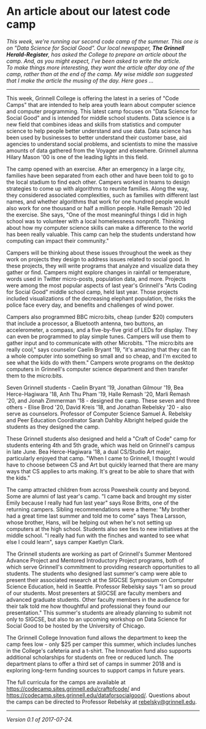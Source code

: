 An article about our latest code camp
=====================================

_This week, we're running our second code camp of the summer.  This one
is on "Data Science for Social Good".  Our local newspaper, **The Grinnell
Herald-Register**, has asked the College to prepare an article about the
camp.  And, as you might expect, I've been asked to write the article.  
To make things more interesting, they want the article after day one of
the camp, rather than at the end of the camp.  My wise middle son suggested
that I make the article the musing of the day.  Here goes ..._

---

This week, Grinnell College is offering the latest in a series of "Code
Camps" that are intended to help area youth learn about computer science
and computer programming.  This latest camp focuses on "Data Science
for Social Good" and is intended for middle school students.  Data science
is a new field that combines ideas and skills from statistics and computer
science to help people better understand and use data.  Data science has
been used by businesses to better understand their customer base, aid
agencies to understand social problems, and scientists to mine the massive
amounts of data gathered from the Voyager and elsewhere.  Grinnell alumna
Hilary Mason '00 is one of the leading lights in this field.

The camp opened with an exercise. After an emergency in a large city,
families have been separated from each other and have been told to go to
the local stadium to find each other.  Campers worked in teams to design
strategies to come up with algorithms to reunite families.  Along the way,
they considered associated complexities, such as families with different
last names, and whether algorithms that work for one hundred people would
also work for one thousand or half a million people.  Halle Remash '20
led the exercise.  She says, "One of the most meaningful things I did
in high school was to volunteer with a local homelessness nonprofit.
Thinking about how my computer science skills can make a difference to
the world has been really valuable.  This camp can help the students
understand how computing can impact their community."

Campers will be thinking about these issues throughout the week as they
work on projects they design to address issues related to social good.
In these projects, they will write programs that analyze and visualize
data they gather or find.  Campers might explore changes in rainfall
or temperature, words used in Twitter micro-posts, population data,
and more.  Projects were among the most popular aspects of last year's
Grinnell's "Arts Coding for Social Good" middle school camp, held
last year.  Those projects included visualizations of the decreasing
elephant population, the risks the police face every day, and benefits
and challenges of wind power.

Campers also programmed BBC micro:bits, cheap (under $20) computers that
include a processor, a Bluetooth antenna, two buttons, an accelerometer,
a compass, and a five-by-five grid of LEDs for display.  They can even
be programmed to play simple tunes.  Campers will use them to gather
input and to communicate with other Microbits.  "The micro:bits are
really cool," says counselor Caelin Bryant '19, "it's amazing that they
can fit a whole computer into something so small and so cheap, and I'm
excited to see what the kids do with them."  Campers wrote programs on
the desktop computers in Grinnell's computer science department and then
transfer them to the micro:bits.

Seven Grinnell students - Caelin Bryant '19, Jonathan Gilmour '19, Bea
Herce-Hagiwara '18, Anh Thu Pham '19, Halle Remash '20, Marli Remash
'20, and Jonah Zimmerman '18 - designed the camp.  These seven and three
others - Elise Brod '20, David Kreis '18, and Jonathan Rebelsky '20 - also
serve as counselors.  Professor of Computer Science Samuel A. Rebelsky
and Peer Education Coordinator Sarah Dahlby Albright helped guide the
students as they designed the camp.  

These Grinnell students also designed and held a "Craft of Code" camp
for students entering 4th and 5th grade, which was held on Grinnell's
campus in late June.  Bea Herce-Hagiwara '18, a dual CS/Studio Art major,
particularly enjoyed that camp.  "When I came to Grinnell, I thought I
would have to choose between CS and Art but quickly learned that there
are many ways that CS applies to arts making.  It's great to be able to
share that with the kids."

The camp attracted children from across Powesheik county and beyond.
Some are alumni of last year's camp.  "I came back and brought my
sister Emily because I really had fun last year" says Rose Britts,
one of the returning campers.  Sibling recommendations were a theme:
"My brother had a great time last summer and told me to come" says Thea
Larsson, whose brother, Hans, will be helping out when he's not setting
up computers at the high school.  Students also see ties to new 
initiatives at the middle school.  "I really had fun with the finches
and wanted to see what else I could learn", says camper Kaetlyn Clark.

The Grinnell students are working as part of Grinnell's Summer Mentored
Advance Project and Mentored Introductory Project programs, both of
which serve Grinnell's commitment to providing research opportunities
to all students.  The students who designed last summer's camp were
able to present their associated research at the SIGCSE Symposium on
Computer Science Education, held in Seattle.  Professor Rebelsky says
"I am so proud of our students.  Most presenters at SIGCSE are faculty
members and advanced graduate students.  Other faculty members in the
audience for their talk told me how thoughtful and professional they
found our presentation."  This summer's students are already planning
to submit not only to SIGCSE, but also to an upcoming workshop on Data
Science for Social Good to be hosted by the University of Chicago.

The Grinnell College Innovation fund allows the department to keep the
camp fees low - only $25 per camper this summer, which includes lunches
in the College's cafeteria and a t-shirt.  The Innovation fund also
supports additional scholarships for students on free or reduced lunch.
The department plans to offer a third set of camps in summer 2018 and
is exploring long-term funding sources to support camps in future years.

The full curricula for the camps are available at
<https://codecamp.sites.grinnell.edu/craftofcode/> and
<https://codecamp.sites.grinnell.edu/dataforsocialgood/>.  Questions
about the camps can be directed to Professor Rebelsky at
rebelsky@grinnell.edu.

---

*Version 0.1 of 2017-07-24.*
